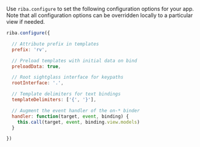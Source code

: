 Use `riba.configure` to set the following configuration options for your app. Note that all configuration options can be overridden locally to a particular view if needed.

```javascript
riba.configure({

  // Attribute prefix in templates
  prefix: 'rv',

  // Preload templates with initial data on bind
  preloadData: true,

  // Root sightglass interface for keypaths
  rootInterface: '.',

  // Template delimiters for text bindings
  templateDelimiters: ['{', '}'],

  // Augment the event handler of the on-* binder
  handler: function(target, event, binding) {
    this.call(target, event, binding.view.models)
  }

})
```
